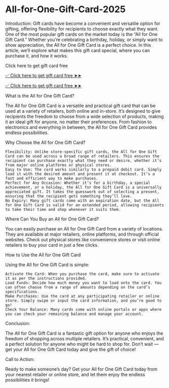 # All-for-One-Gift-Card-2025

Introduction: Gift cards have become a convenient and versatile option for gifting, offering flexibility for recipients to choose exactly what they want. One of the most popular gift cards on the market today is the “All for One Gift Card.” Whether you’re celebrating a birthday, holiday, or simply want to show appreciation, the All for One Gift Card is a perfect choice. In this article, we’ll explore what makes this gift card special, where you can purchase it, and how it works.

Click here to get gift card free

[✅ Click here to get gift card free ➤➤](https://allforonegiftcard.hrawdigital.com/)

[✅ Click here to get gift card free ➤➤](https://allforonegiftcard.hrawdigital.com/)

What is the All for One Gift Card?

The All for One Gift Card is a versatile and practical gift card that can be used at a variety of retailers, both online and in-store. It’s designed to give recipients the freedom to choose from a wide selection of products, making it an ideal gift for anyone, no matter their preferences. From fashion to electronics and everything in between, the All for One Gift Card provides endless possibilities.

Why Choose the All for One Gift Card?

    Flexibility: Unlike store-specific gift cards, the All for One Gift Card can be used across a broad range of retailers. This ensures the recipient can purchase exactly what they need or desire, whether it’s from major online platforms or physical stores.
    Easy to Use: The card works similarly to a prepaid debit card. Simply load it with the desired amount and present it at checkout. It’s a fast and efficient way to make purchases.
    Perfect for Any Occasion: Whether it’s for a birthday, a special achievement, or a holiday, the All for One Gift Card is a universally appreciated gift. It takes the guesswork out of selecting a present, ensuring that the recipient gets something they’ll love.
    No Expiry: Many gift cards come with an expiration date, but the All for One Gift Card is valid for an extended period, allowing recipients to take their time and shop whenever it suits them.

Where Can You Buy an All for One Gift Card?

You can easily purchase an All for One Gift Card from a variety of locations. They are available at major retailers, online platforms, and through official websites. Check out physical stores like convenience stores or visit online retailers to buy your card in just a few clicks.

How to Use the All for One Gift Card

Using the All for One Gift Card is simple:

    Activate the Card: When you purchase the card, make sure to activate it as per the instructions provided.
    Load Funds: Decide how much money you want to load onto the card. You can often choose from a range of amounts depending on the card’s specifications.
    Make Purchases: Use the card at any participating retailer or online store. Simply swipe or input the card information, and you’re good to go!
    Check Your Balance: Many cards come with online portals or apps where you can check your remaining balance and manage your account.

Conclusion:

The All for One Gift Card is a fantastic gift option for anyone who enjoys the freedom of shopping across multiple retailers. It’s practical, convenient, and a perfect solution for anyone who might be hard to shop for. Don’t wait — get your All for One Gift Card today and give the gift of choice!

Call to Action:

Ready to make someone’s day? Get your All for One Gift Card today from your nearest retailer or online store, and let them enjoy the endless possibilities it brings!
